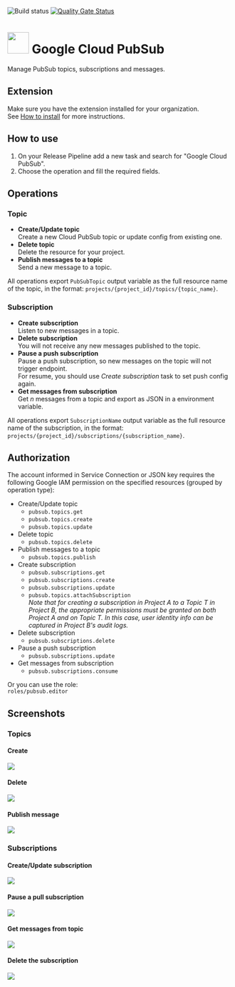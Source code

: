 ![Build status](https://dev.azure.com/nexsobr/nx-team/_apis/build/status/Tools/External/AzureDevOps.GoogleCloudTools.TaskPubSub?branchName=master) [![Quality Gate Status](https://sonarcloud.io/api/project_badges/measure?project=azure-devops-google-cloud-tools-task-pubsub&metric=alert_status)](https://sonarcloud.io/dashboard?id=azure-devops-google-cloud-tools-task-pubsub)

# <img src="src/icon.svg" height="48"> Google Cloud PubSub

Manage PubSub topics, subscriptions and messages.

## Extension

Make sure you have the extension installed for your organization.  
See [How to install](/#how-to-install-extension) for more instructions.

## How to use

1. On your Release Pipeline add a new task and search for "Google Cloud PubSub".  
2. Choose the operation and fill the required fields.

## Operations

### Topic

- **Create/Update topic**  
  Create a new Cloud PubSub topic or update config from existing one.
- **Delete topic**  
  Delete the resource for your project.
- **Publish messages to a topic**  
  Send a new message to a topic.

All operations export `PubSubTopic` output variable as the full resource name of the topic, in the format: `projects/{project_id}/topics/{topic_name}`.

### Subscription

- **Create subscription**  
  Listen to new messages in a topic.
- **Delete subscription**  
  You will not receive any new messages published to the topic.
- **Pause a push subscription**  
  Pause a push subscription, so new messages on the topic will not trigger endpoint.  
  For resume, you should use _Create subscription_ task to set push config again.
- **Get messages from subscription**  
  Get _n_ messages from a topic and export as JSON in a environment variable.

All operations export `SubscriptionName` output variable as the full resource name of the subscription, in the format: `projects/{project_id}/subscriptions/{subscription_name}`.

## Authorization

The account informed in Service Connection or JSON key requires the following Google IAM permission on the specified resources (grouped by operation type):

- Create/Update topic
  - `pubsub.topics.get`
  - `pubsub.topics.create`
  - `pubsub.topics.update`
- Delete topic
  - `pubsub.topics.delete`
- Publish messages to a topic
  - `pubsub.topics.publish`
- Create subscription
  - `pubsub.subscriptions.get`
  - `pubsub.subscriptions.create`
  - `pubsub.subscriptions.update`
  - `pubsub.topics.attachSubscription`  
   _Note that for creating a subscription in Project A to a Topic T in Project B, the appropriate permissions must be granted on both Project A and on Topic T. In this case, user identity info can be captured in Project B's audit logs._
- Delete subscription
  - `pubsub.subscriptions.delete`
- Pause a push subscription
  - `pubsub.subscriptions.update`
- Get messages from subscription
  - `pubsub.subscriptions.consume`

Or you can use the role:  
`roles/pubsub.editor`

## Screenshots

### Topics

#### Create

![](screenshots/create.png)

#### Delete

![](screenshots/delete.png)

#### Publish message

![](screenshots/publish.png)

### Subscriptions

#### Create/Update subscription

![](screenshots/subscribe.png)

#### Pause a pull subscription

![](screenshots/pause.png)

#### Get messages from topic

![](screenshots/pull.png)

#### Delete the subscription

![](screenshots/unsubscribe.png)

